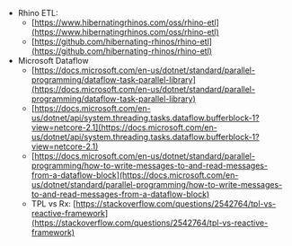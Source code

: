 * Rhino ETL: 
	* [https://www.hibernatingrhinos.com/oss/rhino-etl](https://www.hibernatingrhinos.com/oss/rhino-etl)
	* [https://github.com/hibernating-rhinos/rhino-etl](https://github.com/hibernating-rhinos/rhino-etl)
* Microsoft Dataflow
	* [https://docs.microsoft.com/en-us/dotnet/standard/parallel-programming/dataflow-task-parallel-library](https://docs.microsoft.com/en-us/dotnet/standard/parallel-programming/dataflow-task-parallel-library)
	* [https://docs.microsoft.com/en-us/dotnet/api/system.threading.tasks.dataflow.bufferblock-1?view=netcore-2.1](https://docs.microsoft.com/en-us/dotnet/api/system.threading.tasks.dataflow.bufferblock-1?view=netcore-2.1)
	* [https://docs.microsoft.com/en-us/dotnet/standard/parallel-programming/how-to-write-messages-to-and-read-messages-from-a-dataflow-block](https://docs.microsoft.com/en-us/dotnet/standard/parallel-programming/how-to-write-messages-to-and-read-messages-from-a-dataflow-block)
	* TPL vs Rx: [https://stackoverflow.com/questions/2542764/tpl-vs-reactive-framework](https://stackoverflow.com/questions/2542764/tpl-vs-reactive-framework)